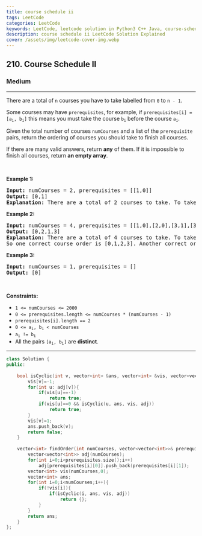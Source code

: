 ```yaml
---
title: course schedule ii
tags: LeetCode
categories: LeetCode
keywords: LeetCode, leetcode solution in Python3 C++ Java, course-schedule-ii solution
description: course schedule ii LeetCode Solution Explained
cover: /assets/img/leetcode-cover-img.webp
---
```





<h2>210. Course Schedule II</h2><h3>Medium</h3><hr><div><p>There are a total of <code>n</code> courses you have to take labelled from <code>0</code> to <code>n - 1</code>.</p>

<p>Some courses may have <code>prerequisites</code>, for example, if&nbsp;<code>prerequisites[i] = [a<sub>i</sub>, b<sub>i</sub>]</code>&nbsp;this means you must take the course <code>b<sub>i</sub></code> before the course <code>a<sub>i</sub></code>.</p>

<p>Given the total number of courses&nbsp;<code>numCourses</code> and a list of the <code>prerequisite</code> pairs, return the ordering of courses you should take to finish all courses.</p>

<p>If there are many valid answers, return <strong>any</strong> of them.&nbsp;If it is impossible to finish all courses, return <strong>an empty array</strong>.</p>

<p>&nbsp;</p>
<p><strong>Example 1:</strong></p>

<pre><strong>Input:</strong> numCourses = 2, prerequisites = [[1,0]]
<strong>Output:</strong> [0,1]
<strong>Explanation:</strong> There are a total of 2 courses to take. To take course 1 you should have finished course 0. So the correct course order is [0,1].
</pre>

<p><strong>Example 2:</strong></p>

<pre><strong>Input:</strong> numCourses = 4, prerequisites = [[1,0],[2,0],[3,1],[3,2]]
<strong>Output:</strong> [0,2,1,3]
<strong>Explanation:</strong> There are a total of 4 courses to take. To take course 3 you should have finished both courses 1 and 2. Both courses 1 and 2 should be taken after you finished course 0.
So one correct course order is [0,1,2,3]. Another correct ordering is [0,2,1,3].
</pre>

<p><strong>Example 3:</strong></p>

<pre><strong>Input:</strong> numCourses = 1, prerequisites = []
<strong>Output:</strong> [0]
</pre>

<p>&nbsp;</p>
<p><strong>Constraints:</strong></p>

<ul>
	<li><code>1 &lt;= numCourses &lt;= 2000</code></li>
	<li><code>0 &lt;=&nbsp;prerequisites.length &lt;= numCourses * (numCourses - 1)</code></li>
	<li><code>prerequisites[i].length == 2</code></li>
	<li><code>0 &lt;= a<sub>i</sub>, b<sub>i</sub> &lt;&nbsp;numCourses</code></li>
	<li><code>a<sub>i</sub>&nbsp;!=&nbsp;b<sub>i</sub></code></li>
	<li>All the pairs <code>[a<sub>i</sub>, b<sub>i</sub>]</code> are <strong>distinct</strong>.</li>
</ul>
</div>

---




```cpp
class Solution {
public:
    
    bool isCyclic(int v, vector<int> &ans, vector<int> &vis, vector<vector<int>> &adj){
        vis[v]=-1;
        for(int u: adj[v]){
            if(vis[u]==-1)
                return true;
            if(vis[u]==0 && isCyclic(u, ans, vis, adj))
                return true;
        }
        vis[v]=1;
        ans.push_back(v);
        return false;
    }
    
    vector<int> findOrder(int numCourses, vector<vector<int>>& prerequisites) {
        vector<vector<int>> adj(numCourses);
        for(int i=0;i<prerequisites.size();i++)
            adj[prerequisites[i][0]].push_back(prerequisites[i][1]);
        vector<int> vis(numCourses,0);
        vector<int> ans;
        for(int i=0;i<numCourses;i++){
            if(!vis[i]){
                if(isCyclic(i, ans, vis, adj))
                    return {};
            }
        }
        return ans;
    }
};
```
